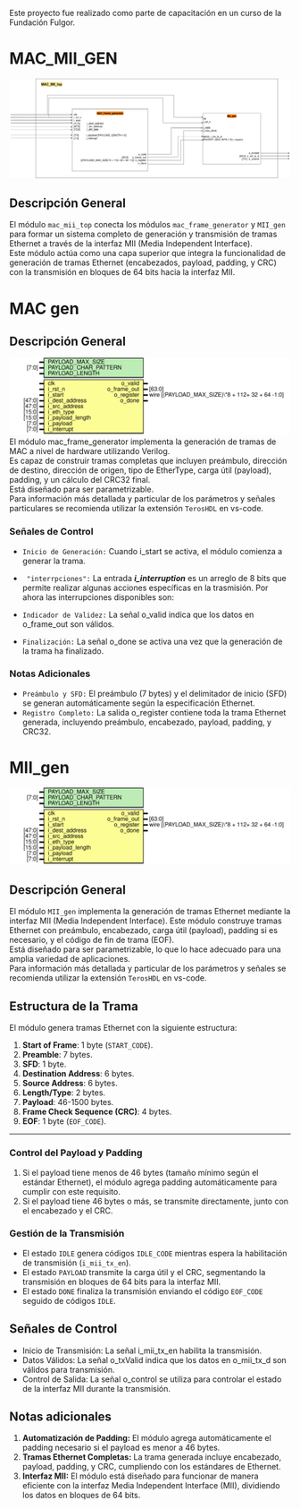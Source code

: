 Este proyecto fue realizado como parte de capacitación en un curso de la Fundación Fulgor.

# MAC_MII_GEN

![img](img/MII_MAC_diagram.png)

## Descripción General

El módulo `mac_mii_top` conecta los módulos `mac_frame_generator` y `MII_gen` para formar un sistema completo de generación y transmisión de tramas Ethernet a través de la interfaz MII (Media Independent Interface). \
Este módulo actúa como una capa superior que integra la funcionalidad de generación de tramas Ethernet (encabezados, payload, padding, y CRC) con la transmisión en bloques de 64 bits hacia la interfaz MII.




# MAC gen

## Descripción General
![Diagram](img/mac_frame_generator.svg "Diagram")
El módulo mac_frame_generator implementa la generación de tramas de MAC a nivel de hardware utilizando Verilog. \
Es capaz de construir tramas completas que incluyen preámbulo, dirección de destino, dirección de origen, tipo de EtherType, carga útil (payload), padding, y un cálculo del CRC32 final. \
Está diseñado para ser parametrizable.\
Para información más detallada y particular de los parámetros y señales particulares se recomienda utilizar la extensión ` TerosHDL ` en vs-code. 

### Señales de Control

- `Inicio de Generación:` Cuando i_start se activa, el módulo comienza a generar la trama.
- ` "interrpciones":`     La entrada **_i_interruption_**  es un arreglo de 8 bits que permite realizar algunas acciones específicas en la trasmisión. Por ahora las interrupciones disponibles son:

- `Indicador de Validez:` La señal o_valid indica que los datos en o_frame_out son válidos.
- `Finalización:`         La señal o_done se activa una vez que la generación de la trama ha finalizado.

### Notas Adicionales

- `Preámbulo y SFD:` El preámbulo (7 bytes) y el delimitador de inicio (SFD) se generan automáticamente según la especificación Ethernet.
- `Registro Completo:` La salida o_register contiene toda la trama Ethernet generada, incluyendo preámbulo, encabezado, payload, padding, y CRC32.


# MII_gen

![Diagram](img/mac_frame_generator.svg "Diagram")
## Descripción General

El módulo `MII_gen` implementa la generación de tramas Ethernet mediante la interfaz MII (Media Independent Interface). Este módulo construye tramas Ethernet con preámbulo, encabezado, carga útil (payload), padding si es necesario, y el código de fin de trama (EOF). \
Está diseñado para ser parametrizable, lo que lo hace adecuado para una amplia variedad de aplicaciones.\
Para información más detallada y particular de los parámetros y señales se recomienda  utilizar la extensión ` TerosHDL ` en vs-code. 

## Estructura de la Trama

El módulo genera tramas Ethernet con la siguiente estructura:
1. **Start of Frame**: 1 byte (`START_CODE`).
2. **Preamble**: 7 bytes.
3. **SFD**: 1 byte.
4. **Destination Address**: 6 bytes.
5. **Source Address**: 6 bytes.
6. **Length/Type**: 2 bytes.
7. **Payload**: 46-1500 bytes.
8. **Frame Check Sequence (CRC)**: 4 bytes.
9. **EOF**: 1 byte (`EOF_CODE`).

---



### Control del Payload y Padding

1. Si el payload tiene menos de 46 bytes (tamaño mínimo según el estándar Ethernet), el módulo agrega padding automáticamente para cumplir con este requisito.
2. Si el payload tiene 46 bytes o más, se transmite directamente, junto con el encabezado y el CRC.

### Gestión de la Transmisión

- El estado `IDLE` genera códigos `IDLE_CODE` mientras espera la habilitación de transmisión (`i_mii_tx_en`).
- El estado `PAYLOAD` transmite la carga útil y el CRC, segmentando la transmisión en bloques de 64 bits para la interfaz MII.
- El estado `DONE` finaliza la transmisión enviando el código `EOF_CODE` seguido de códigos `IDLE`.


## Señales de Control

- Inicio de Transmisión: La señal i_mii_tx_en habilita la transmisión.
- Datos Válidos: La señal o_txValid indica que los datos en o_mii_tx_d son válidos para transmisión.
- Control de Salida: La señal o_control se utiliza para controlar el estado de la interfaz MII durante la transmisión.

## Notas adicionales
1. **Automatización de Padding:** El módulo agrega automáticamente el padding necesario si el payload es menor a 46 bytes.
2. **Tramas Ethernet Completas:** La trama generada incluye encabezado, payload, padding, y CRC, cumpliendo con los estándares de Ethernet.
3. **Interfaz MII:** El módulo está diseñado para funcionar de manera eficiente con la interfaz Media Independent Interface (MII), dividiendo los datos en bloques de 64 bits.
